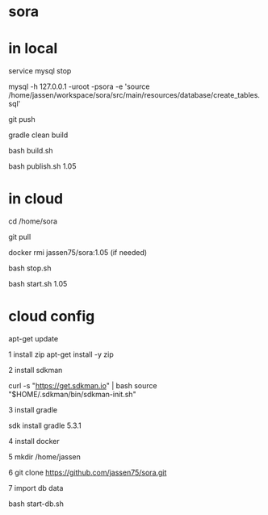# sora

# in local

service mysql stop

mysql -h 127.0.0.1 -uroot -psora -e 'source /home/jassen/workspace/sora/src/main/resources/database/create_tables.sql'

git push

gradle clean build

bash build.sh

bash publish.sh 1.05



# in cloud

cd /home/sora

git pull

docker rmi jassen75/sora:1.05 (if needed)

bash stop.sh

bash start.sh 1.05



# cloud config

apt-get update

1  install zip
apt-get install -y zip

2 install sdkman

curl -s "https://get.sdkman.io" | bash
source "$HOME/.sdkman/bin/sdkman-init.sh"

3 install gradle

sdk install gradle 5.3.1

4 install docker

5 mkdir /home/jassen


6  git clone https://github.com/jassen75/sora.git


7  import db data

bash start-db.sh

